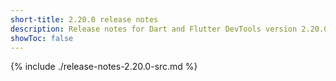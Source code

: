 ```yaml
---
short-title: 2.20.0 release notes
description: Release notes for Dart and Flutter DevTools version 2.20.0.
showToc: false
---
```


{% include ./release-notes-2.20.0-src.md %}
